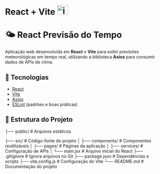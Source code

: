 # React + Vite  <img width="36" height="32" alt="image" src="https://github.com/user-attachments/assets/bb71e486-b1e4-4d74-9f0c-da38df3b913e" />


# 🌤️ React Previsão do Tempo

Aplicação web desenvolvida em **React + Vite** para exibir previsões meteorológicas em tempo real, utilizando a biblioteca **Axios** para consumir dados de APIs de clima.

## 🚀 Tecnologias

- [React](https://react.dev/)
- [Vite](https://vitejs.dev/)
- [Axios](https://axios-http.com/)
- [ESLint](https://eslint.org/) (padrões e boas práticas)

## 📂 Estrutura do Projeto


├── public/ # Arquivos estáticos


├── src/ # Código-fonte do projeto
│ ├── components/ # Componentes reutilizáveis
│ ├── pages/ # Páginas da aplicação
│ ├── services/ # Configuração de APIs
│ └── main.jsx # Arquivo inicial do React
├── .gitignore # Ignora arquivos no Git
├── package.json # Dependências e scripts
├── vite.config.js # Configuração do Vite
└── README.md # Documentação do projeto
